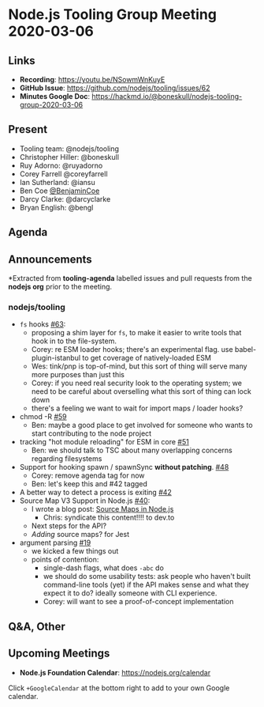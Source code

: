 # Node.js  Tooling Group Meeting 2020-03-06

## Links

* **Recording**: https://youtu.be/NSowmWnKuyE
* **GitHub Issue**: https://github.com/nodejs/tooling/issues/62
* **Minutes Google Doc**: https://hackmd.io/@boneskull/nodejs-tooling-group-2020-03-06

## Present

* Tooling team: @nodejs/tooling
* Christopher Hiller: @boneskull
* Ruy Adorno: @ruyadorno
* Corey Farrell @coreyfarrell
* Ian Sutherland: @iansu
* Ben Coe [@BenjaminCoe](https://twitter.com/BenjaminCoe)
* Darcy Clarke: @darcyclarke
* Bryan English: @bengl


## Agenda

## Announcements
 
*Extracted from **tooling-agenda** labelled issues and pull requests from the **nodejs org** prior to the meeting.

### nodejs/tooling

* `fs` hooks [#63](https://github.com/nodejs/tooling/issues/63):
    * proposing a shim layer for `fs`, to make it easier to write tools that hook in to the file-system.
    * Corey: re ESM loader hooks; there's an experimental flag. use babel-plugin-istanbul to get coverage of natively-loaded ESM
    * Wes: tink/pnp is top-of-mind, but this sort of thing will serve many more purposes than just this
    * Corey: if you need real security look to the operating system; we need to be careful about overselling what this sort of thing can lock down
    * there's a feeling we want to wait for import maps / loader hooks?
* chmod -R [#59](https://github.com/nodejs/tooling/issues/59)
  * Ben: maybe a good place to get involved for someone who wants to start contributing to the node project
* tracking "hot module reloading" for ESM in core [#51](https://github.com/nodejs/tooling/issues/51)
  * Ben: we should talk to TSC about many overlapping concerns regarding filesystems
* Support for hooking spawn / spawnSync **without patching**. [#48](https://github.com/nodejs/tooling/issues/48)
  * Corey: remove agenda tag for now
  * Ben: let's keep this and #42 tagged
* A better way to detect a process is exiting [#42](https://github.com/nodejs/tooling/issues/42)
* Source Map V3 Support in Node.js [#40](https://github.com/nodejs/tooling/issues/40):
    * I wrote a blog post:  [Source Maps in Node.js](https://medium.com/@nodejs/source-maps-in-node-js-482872b56116)
      * Chris: syndicate this content!!!! to dev.to
    * Next steps for the API?
    * _Adding_ source maps? for Jest
* argument parsing [#19](https://github.com/nodejs/tooling/issues/19)
  * we kicked a few things out
  * points of contention:
    * single-dash flags, what does `-abc` do
    * we should do some usability tests: ask people who haven't built command-line tools (yet) if the API makes sense and what they expect it to do?  ideally someone with CLI experience.
    * Corey: will want to see a proof-of-concept implementation

## Q&A, Other

## Upcoming Meetings

* **Node.js Foundation Calendar**: https://nodejs.org/calendar

Click `+GoogleCalendar` at the bottom right to add to your own Google calendar.


